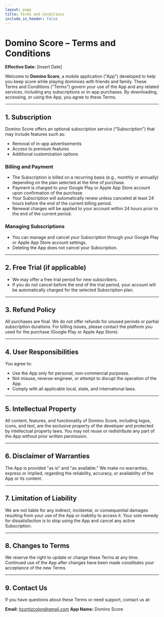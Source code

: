 ```yaml
---
layout: page
title: Terms and Conditions
include_in_header: false
---
```


# Domino Score – Terms and Conditions

**Effective Date:** [Insert Date]

Welcome to **Domino Score**, a mobile application ("App") developed to help you keep score while playing dominoes with friends and family. These Terms and Conditions ("Terms") govern your use of the App and any related services, including any subscriptions or in-app purchases. By downloading, accessing, or using the App, you agree to these Terms.

---

## 1. Subscription

Domino Score offers an optional subscription service ("Subscription") that may include features such as:

- Removal of in-app advertisements  
- Access to premium features  
- Additional customization options

### Billing and Payment

- The Subscription is billed on a recurring basis (e.g., monthly or annually) depending on the plan selected at the time of purchase.  
- Payment is charged to your Google Play or Apple App Store account upon confirmation of the purchase.  
- Your Subscription will automatically renew unless canceled at least 24 hours before the end of the current billing period.  
- Renewal charges will be applied to your account within 24 hours prior to the end of the current period.  

### Managing Subscriptions

- You can manage and cancel your Subscription through your Google Play or Apple App Store account settings.  
- Deleting the App does not cancel your Subscription.  

---

## 2. Free Trial (if applicable)

- We may offer a free trial period for new subscribers.  
- If you do not cancel before the end of the trial period, your account will be automatically charged for the selected Subscription plan.  

---

## 3. Refund Policy

All purchases are final. We do not offer refunds for unused periods or partial subscription durations. For billing issues, please contact the platform you used for the purchase (Google Play or Apple App Store).

---

## 4. User Responsibilities

You agree to:

- Use the App only for personal, non-commercial purposes.  
- Not misuse, reverse-engineer, or attempt to disrupt the operation of the App.  
- Comply with all applicable local, state, and international laws.  

---

## 5. Intellectual Property

All content, features, and functionality of Domino Score, including logos, icons, and text, are the exclusive property of the developer and protected by intellectual property laws. You may not reuse or redistribute any part of the App without prior written permission.

---

## 6. Disclaimer of Warranties

The App is provided "as is" and "as available." We make no warranties, express or implied, regarding the reliability, accuracy, or availability of the App or its content.

---

## 7. Limitation of Liability

We are not liable for any indirect, incidental, or consequential damages resulting from your use of the App or inability to access it. Your sole remedy for dissatisfaction is to stop using the App and cancel any active Subscription.

---

## 8. Changes to Terms

We reserve the right to update or change these Terms at any time. Continued use of the App after changes have been made constitutes your acceptance of the new Terms.

---

## 9. Contact Us

If you have questions about these Terms or need support, contact us at:

**Email:** hcortizcolon@gmail.com
**App Name:** Domino Score
